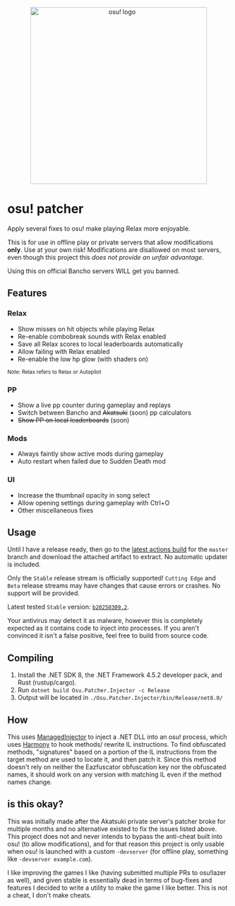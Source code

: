 <p align="center">
  <img align="center" width="400" alt="osu! logo" src=".github/assets/logo.png">
</p>

# osu! patcher

Apply several fixes to osu! make playing Relax more enjoyable.

This is for use in offline play or private servers that allow modifications **only**.
Use at your own risk! Modifications are disallowed on most servers, even though this project this 
*does not provide an unfair advantage*.

Using this on official Bancho servers WILL get you banned.

## Features

### Relax
- Show misses on hit objects while playing Relax
- Re-enable combobreak sounds with Relax enabled
- Save all Relax scores to local leaderboards automatically
- Allow failing with Relax enabled
- Re-enable the low hp glow (with shaders on)

<sup>Note: Relax refers to Relax *or* Autopilot</sup>

### PP
- Show a live pp counter during gameplay and replays
- Switch between Bancho and ~~Akatsuki~~ (soon) pp calculators
- ~~Show PP on local leaderboards~~ (soon)

### Mods
- Always faintly show active mods during gameplay
- Auto restart when failed due to Sudden Death mod

### UI
- Increase the thumbnail opacity in song select
- Allow opening settings during gameplay with Ctrl+O
- Other miscellaneous fixes

<!-- ### Other -->
<!-- - Download from beatmap mirrors when offline -->

## Usage

Until I have a release ready, then go to the [latest actions build](ehttps://github.com/rushiiMachine/osu-patcher/actions?query=branch%3Amaster) 
for the `master` branch and download the attached artifact to extract. No automatic updater is included.

Only the `Stable` release stream is officially supported! `Cutting Edge` and `Beta` release streams
may have changes that cause errors or crashes. No support will be provided.

Latest tested `Stable` version: [`b20250309.2`](https://osu.ppy.sh/home/changelog/stable40/20250309.2).

Your antivirus may detect it as malware, however this is completely expected as it contains code to inject 
into processes. If you aren't convinced it isn't a false positive, feel free to build from source code.

## Compiling

1. Install the .NET SDK 8, the .NET Framework 4.5.2 developer pack, and Rust (rustup/cargo).
2. Run `dotnet build Osu.Patcher.Injector -c Release`
3. Output will be located in `./Osu.Patcher.Injector/bin/Release/net8.0/`

## How

This uses [ManagedInjector](https://github.com/holly-hacker/ManagedInjector) to inject a .NET DLL into an osu! process, which uses [Harmony](https://github.com/pardeike/Harmony) to hook methods/
rewrite IL instructions. To find obfuscated methods, "signatures" based on a portion of the IL instructions from the 
target method are used to locate it, and then patch it. Since this method doesn't rely on neither the Eazfuscator 
obfuscation key nor the obfuscated names, it should work on any version with matching IL even if the method names change.

## is this okay?

This was initially made after the Akatsuki private server's patcher broke for multiple months and no alternative
existed to fix the issues listed above. This project does not and never intends to bypass the
anti-cheat built into osu! (to allow modifications), and for that reason this project is only usable when osu! is
launched with a custom `-devserver` (for offline play, something like `-devserver example.com`).

I like improving the games I like (having submitted multiple PRs to osu!lazer as well), and given stable is essentially
dead in terms of bug-fixes and features I decided to write a utility to make the game I like better.
This is not a cheat, I don't make cheats.
